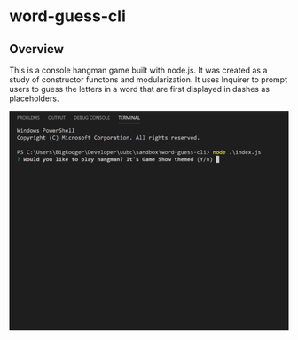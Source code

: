 # word-guess-cli

## Overview

This is a console hangman game built with node.js. It was created as a study of constructor functons and modularization. It uses Inquirer to prompt users to guess the letters in a word that are first displayed in dashes as placeholders. 

![word-guess-cli video](img/index.gif)